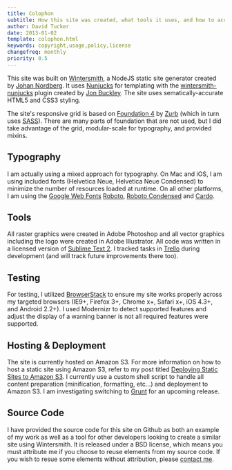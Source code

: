 ```yaml
---
title: Colophon
subtitle: How this site was created, what tools it uses, and how to access the source code
author: David Tucker
date: 2013-01-02
template: colophon.html
keywords: copyright,usage,policy,license
changefreq: monthly
priority: 0.5
---
```


This site was built on [Wintersmith](http://jnordberg.github.com/wintersmith/), a NodeJS static site generator created by [Johan Nordberg](https://github.com/jnordberg).  It uses [Nunjucks](http://nunjucks.jlongster.com/) for templating with the [wintersmith-nunjucks](https://github.com/jbuck/wintersmith-nunjucks) plugin created by [Jon Buckley](https://github.com/jbuck).  The site uses sematically-accurate HTML5 and CSS3 styling.

The site's responsive grid is based on [Foundation 4](http://foundation.zurb.com/) by [Zurb](http://zurb.com/) (which in turn uses [SASS](http://sass-lang.com/)).  There are many parts of foundation that are not used, but I did take advantage of the grid, modular-scale for typography, and provided mixins. 

## Typography

I am actually using a mixed approach for typography.  On Mac and iOS, I am using included fonts (Helvetica Neue, Helvetica Neue Condensed) to minimize the number of resources loaded at runtime.  On all other platforms, I am using the [Google Web Fonts](http://www.google.com/webfonts) [Roboto](http://www.google.com/webfonts/specimen/Roboto), [Roboto Condensed](http://www.google.com/webfonts/specimen/Roboto+Condensed) and [Cardo](http://www.google.com/webfonts/specimen/Cardo).

## Tools

All raster graphics were created in Adobe Photoshop and all vector graphics including the logo were created in Adobe Illustrator.  All code was written in a licensed version of [Sublime Text 2](http://www.sublimetext.com/2).  I tracked tasks in [Trello](http://www.trello.com) during development (and will track future improvements there too).

## Testing

For testing, I utilized <a href="http://www.browserstack.com/" target="_blank">BrowserStack</a> to ensure my site works properly across my targeted browsers (IE9+, Firefox 3+, Chrome x+, Safari x+, iOS 4.3+, and Android 2.2+).  I used Modernizr to detect supported features and adjust the display of a warning banner is not all required features were supported.

## Hosting & Deployment

The site is currently hosted on Amazon S3.  For more information on how to host a static site using Amazon S3, refer to my post titled [Deploying Static Sites to Amazon S3](http://www.cnn.com/).  I currently use a custom shell script to handle all content preparation (minification, formatting, etc...) and deployment to Amazon S3.  I am investigating switching to [Grunt](http://gruntjs.com/) for an upcoming release.

## Source Code

I have provided the source code for this site on Github as both an example of my work as well as a tool for other developers looking to create a similar site using Wintersmith.  It is released under a BSD license, which means you must attribute me if you choose to reuse elements from my source code.  If you wish to resue some elements without attribution, please [contact me](/about/#contact).